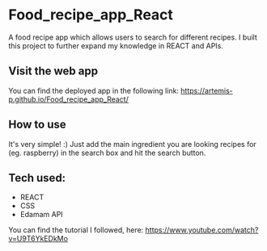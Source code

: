 # Food_recipe_app_React
A food recipe app which allows users to search for different recipes. I built this project to further expand my knowledge in REACT and APIs. 

## Visit the web app
You can find the deployed app in the following link: https://artemis-p.github.io/Food_recipe_app_React/

## How to use
It's very simple! :) Just add the main ingredient you are looking recipes for (eg. raspberry) in the search box and hit the search button.

## Tech used:
- REACT
- CSS
- Edamam API

You can find the tutorial I followed, here: https://www.youtube.com/watch?v=U9T6YkEDkMo


